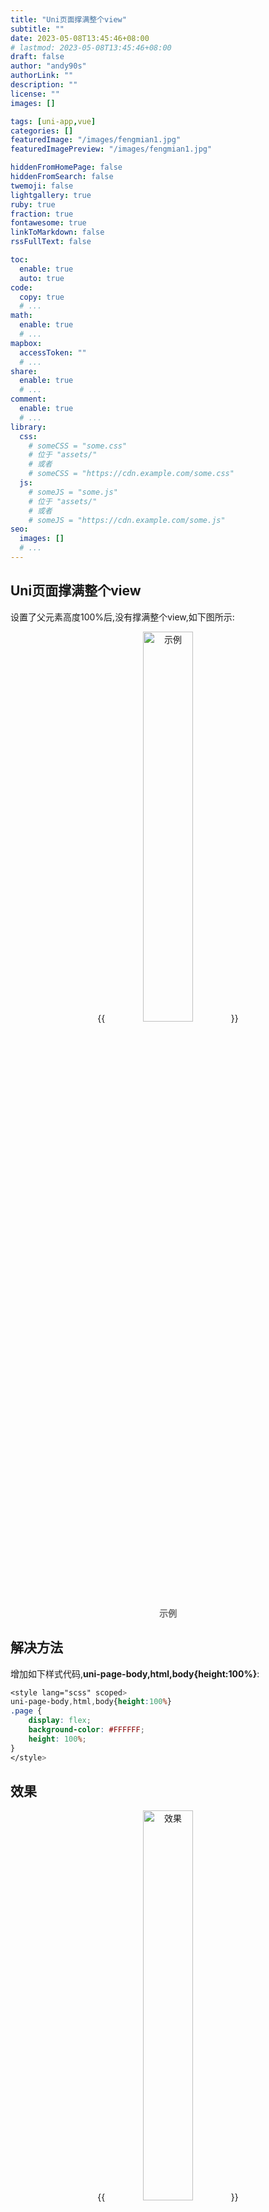 ```yaml
---
title: "Uni页面撑满整个view"
subtitle: ""
date: 2023-05-08T13:45:46+08:00
# lastmod: 2023-05-08T13:45:46+08:00
draft: false
author: "andy90s"
authorLink: ""
description: ""
license: ""
images: []

tags: [uni-app,vue]
categories: []
featuredImage: "/images/fengmian1.jpg"
featuredImagePreview: "/images/fengmian1.jpg"

hiddenFromHomePage: false
hiddenFromSearch: false
twemoji: false
lightgallery: true
ruby: true
fraction: true
fontawesome: true
linkToMarkdown: false
rssFullText: false

toc:
  enable: true
  auto: true
code:
  copy: true
  # ...
math:
  enable: true
  # ...
mapbox:
  accessToken: ""
  # ...
share:
  enable: true
  # ...
comment:
  enable: true
  # ...
library:
  css:
    # someCSS = "some.css"
    # 位于 "assets/"
    # 或者
    # someCSS = "https://cdn.example.com/some.css"
  js:
    # someJS = "some.js"
    # 位于 "assets/"
    # 或者
    # someJS = "https://cdn.example.com/some.js"
seo:
  images: []
  # ...
---
```

<!--more-->
## Uni页面撑满整个view
设置了父元素高度100%后,没有撑满整个view,如下图所示:
<center>
{{<image src="https://cdn.jsdelivr.net/gh/andy90s/blog-image@master/blog/images/202305081351874.png" title="示例" width="40%">}}
<div style="color:#717171;font-size:14px;font-weight:normal"> <b> 示例 </b>  </div>
</center>

## 解决方法

增加如下样式代码,**uni-page-body,html,body{height:100%}**:
```css
<style lang="scss" scoped>
uni-page-body,html,body{height:100%}
.page {
	display: flex;
	background-color: #FFFFFF;
	height: 100%;
}
</style>
```

## 效果

<center>
{{<image src="https://cdn.jsdelivr.net/gh/andy90s/blog-image@master/blog/images/202305081356147.png" title="效果" width="40%">}}
<div style="color:#717171;font-size:14px;font-weight:normal"> <b> 效果 </b>  </div>
</center>
